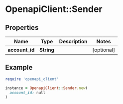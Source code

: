 # OpenapiClient::Sender

## Properties

| Name | Type | Description | Notes |
| ---- | ---- | ----------- | ----- |
| **account_id** | **String** |  | [optional] |

## Example

```ruby
require 'openapi_client'

instance = OpenapiClient::Sender.new(
  account_id: null
)
```

